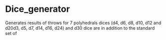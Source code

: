 # Dice_generator
Generates results of throws for 7 polyhedrals dices (d4, d6, d8, d10, d12 and d20d3, d5, d7, d14, d16, d24) and d30 dice are in addition to the standard set of 
